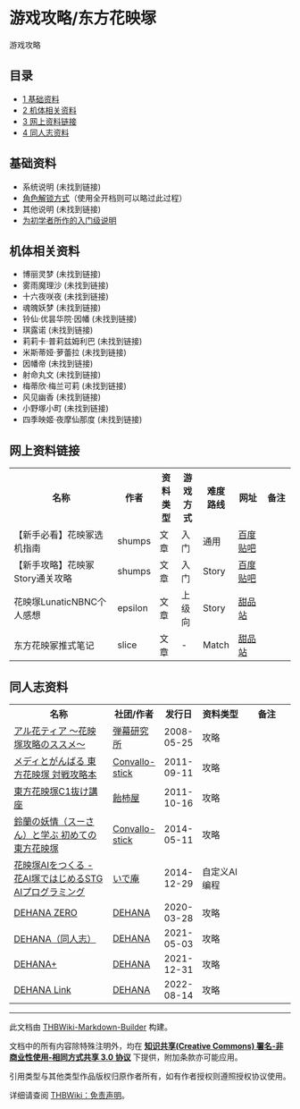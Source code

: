 # 游戏攻略/东方花映塚

<!-- source html: G:\repos\THBWiki-Markdown-Builder\THBWikiMarkdown\Temp\main\c\c1\ns0%3A%E6%B8%B8%E6%88%8F%E6%94%BB%E7%95%A5%2F%E4%B8%9C%E6%96%B9%E8%8A%B1%E6%98%A0%E5%A1%9A.html -->

游戏攻略

## 目录

- [1 基础资料](#基础资料)
- [2 机体相关资料](#机体相关资料)
- [3 网上资料链接](#网上资料链接)
- [4 同人志资料](#同人志资料)




## 基础资料
- 系统说明 (未找到链接)
- [角色解锁方式](./东方花映塚-角色解锁.md)（使用全开档则可以略过此过程）
- 其他说明 (未找到链接)
- [为初学者所作的入门级说明](./游戏攻略-东方花映塚术语.md)

## 机体相关资料
- 博丽灵梦 (未找到链接)
- 雾雨魔理沙 (未找到链接)
- 十六夜咲夜 (未找到链接)
- 魂魄妖梦 (未找到链接)
- 铃仙·优昙华院·因幡 (未找到链接)
- 琪露诺 (未找到链接)
- 莉莉卡·普莉兹姆利巴 (未找到链接)
- 米斯蒂娅·萝蕾拉 (未找到链接)
- 因幡帝 (未找到链接)
- 射命丸文 (未找到链接)
- 梅蒂欣·梅兰可莉 (未找到链接)
- 风见幽香 (未找到链接)
- 小野塚小町 (未找到链接)
- 四季映姬·夜摩仙那度 (未找到链接)

## 网上资料链接

<table>

<tbody><tr>
<th style="width: 40%">名称
</th>
<th style="width: 11%">作者
</th>
<th style="width: 8%">资料类型
</th>
<th style="width: 8%">游戏方式
</th>
<th style="width: 11%">难度路线
</th>
<th style="width: 11%">网址
</th>
<th style="width: 11%">备注
</th></tr>
<tr>
<td>【新手必看】花映冢选机指南</td>
<td>shumps</td>
<td>文章</td>
<td>入门</td>
<td>通用</td>
<td><a rel="nofollow" class="external text" href="http://tieba.baidu.com/p/3514134432">百度贴吧</a></td>
<td>
</td></tr>
<tr>
<td>【新手攻略】花映冢Story通关攻略</td>
<td>shumps</td>
<td>文章</td>
<td>入门</td>
<td>Story</td>
<td><a rel="nofollow" class="external text" href="http://tieba.baidu.com/p/3549681768">百度贴吧</a></td>
<td>
</td></tr>
<tr>
<td>花映塚LunaticNBNC个人感想</td>
<td>epsilon</td>
<td>文章</td>
<td>上级向</td>
<td>Story</td>
<td><a rel="nofollow" class="external text" href="https://www.isndes.com/ms?t=376">甜品站</a></td>
<td>
</td></tr>
<tr>
<td>东方花映冢推式笔记</td>
<td>slice</td>
<td>文章</td>
<td>-</td>
<td>Match</td>
<td><a rel="nofollow" class="external text" href="https://www.isndes.com/ms?t=541">甜品站</a></td>
<td>
</td></tr></tbody></table>


## 同人志资料

<table>

<tbody><tr>
<th style="width: 40%">名称
</th>
<th style="width: 11%">社团/作者
</th>
<th style="width: 10%">发行日
</th>
<th style="width: 19%">资料类型
</th>
<th style="width: 20%">备注
</th></tr>
<tr>
<td><a href="/index.php?title=%E3%82%A2%E3%83%AB%E8%8A%B1%E3%83%86%E3%82%A3%E3%82%A2_%EF%BD%9E%E8%8A%B1%E6%98%A0%E5%A1%9A%E6%94%BB%E7%95%A5%E3%81%AE%E3%82%B9%E3%82%B9%E3%83%A1%EF%BD%9E&amp;action=edit&amp;redlink=1" class="new" title="アル花ティア ～花映塚攻略のススメ～（页面不存在）">アル花ティア ～花映塚攻略のススメ～</a></td>
<td><a href="/index.php?title=%E5%BC%BE%E5%B9%95%E7%A0%94%E7%A9%B6%E6%89%80&amp;action=edit&amp;redlink=1" class="new" title="弾幕研究所（页面不存在）">弾幕研究所</a></td>
<td>2008-05-25</td>
<td>攻略
</td></tr>
<tr>
<td><a href="/index.php?title=%E3%83%A1%E3%83%87%E3%82%A3%E3%81%A8%E3%81%8C%E3%82%93%E3%81%B0%E3%82%8B_%E6%9D%B1%E6%96%B9%E8%8A%B1%E6%98%A0%E5%A1%9A_%E5%AF%BE%E6%88%A6%E6%94%BB%E7%95%A5%E6%9C%AC&amp;action=edit&amp;redlink=1" class="new" title="メディとがんばる 東方花映塚 対戦攻略本（页面不存在）">メディとがんばる 東方花映塚 対戦攻略本</a></td>
<td><a href="/index.php?title=Convallo-stick&amp;action=edit&amp;redlink=1" class="new" title="Convallo-stick（页面不存在）">Convallo-stick</a></td>
<td>2011-09-11</td>
<td>攻略
</td></tr>
<tr>
<td><a href="/index.php?title=%E6%9D%B1%E6%96%B9%E8%8A%B1%E6%98%A0%E5%A1%9AC1%E6%8A%9C%E3%81%91%E8%AC%9B%E5%BA%A7&amp;action=edit&amp;redlink=1" class="new" title="東方花映塚C1抜け講座（页面不存在）">東方花映塚C1抜け講座</a></td>
<td><a href="/index.php?title=%E9%A3%B4%E6%9D%AE%E5%B1%8B&amp;action=edit&amp;redlink=1" class="new" title="飴杮屋（页面不存在）">飴杮屋</a></td>
<td>2011-10-16</td>
<td>攻略
</td></tr>
<tr>
<td><a href="/index.php?title=%E9%88%B4%E8%98%AD%E3%81%AE%E5%A6%96%E6%83%85%EF%BC%88%E3%82%B9%E3%83%BC%E3%81%95%E3%82%93%EF%BC%89%E3%81%A8%E5%AD%A6%E3%81%B6_%E5%88%9D%E3%82%81%E3%81%A6%E3%81%AE%E6%9D%B1%E6%96%B9%E8%8A%B1%E6%98%A0%E5%A1%9A&amp;action=edit&amp;redlink=1" class="new" title="鈴蘭の妖情（スーさん）と学ぶ 初めての東方花映塚（页面不存在）">鈴蘭の妖情（スーさん）と学ぶ 初めての東方花映塚</a></td>
<td><a href="/index.php?title=Convallo-stick&amp;action=edit&amp;redlink=1" class="new" title="Convallo-stick（页面不存在）">Convallo-stick</a></td>
<td>2014-05-11</td>
<td>攻略
</td></tr>
<tr>
<td><a href="./花映塚AIをつくる_-_花AI塚ではじめるSTG_AIプログラミング.md" title="花映塚AIをつくる - 花AI塚ではじめるSTG AIプログラミング">花映塚AIをつくる - 花AI塚ではじめるSTG AIプログラミング</a></td>
<td><a href="./いで庵.md" title="いで庵">いで庵</a></td>
<td>2014-12-29</td>
<td>自定义AI编程
</td></tr>
<tr>
<td><a href="./DEHANA_ZERO.md" title="DEHANA ZERO">DEHANA ZERO</a></td>
<td><a href="./DEHANA.md" title="DEHANA">DEHANA</a></td>
<td>2020-03-28</td>
<td>攻略
</td></tr>
<tr>
<td><a href="./DEHANA（同人志）.md" title="DEHANA（同人志）">DEHANA（同人志）</a></td>
<td><a href="./DEHANA.md" title="DEHANA">DEHANA</a></td>
<td>2021-05-03</td>
<td>攻略
</td></tr>
<tr>
<td><a href="./DEHANA+.md" title="DEHANA+">DEHANA+</a></td>
<td><a href="./DEHANA.md" title="DEHANA">DEHANA</a></td>
<td>2021-12-31</td>
<td>攻略
</td></tr>
<tr>
<td><a href="./DEHANA_Link.md" title="DEHANA Link">DEHANA Link</a></td>
<td><a href="./DEHANA.md" title="DEHANA">DEHANA</a></td>
<td>2022-08-14</td>
<td>攻略
</td></tr></tbody></table>






---

此文档由 [THBWiki-Markdown-Builder](https://github.com/Delsin-Yu/THBWiki-Markdown-Builder) 构建。

文档中的所有内容除特殊注明外，均在 [**知识共享(Creative Commons) 署名-非商业性使用-相同方式共享 3.0 协议**](https://creativecommons.org/licenses/by-sa/3.0/deed.zh-hans) 下提供，附加条款亦可能应用。

引用类型与其他类型作品版权归原作者所有，如有作者授权则遵照授权协议使用。

详细请查阅 [THBWiki：免责声明](https://thbwiki.cc/THBWiki:%E5%85%8D%E8%B4%A3%E5%A3%B0%E6%98%8E)。

